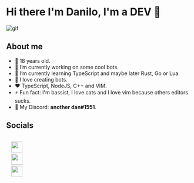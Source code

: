# Hi there I'm Danilo, I'm a DEV 👋

![gif](https://media1.tenor.com/images/abe71f1bb871b5e473ea275fbad92aa2/tenor.gif?itemid=8673610)

## About me

- 👨 18 years old.
- 🔭 I’m currently working on some cool bots.
- 🌱 I’m currently learning TypeScript and maybe later Rust, Go or Lua.
- 🤖 I love creating bots.
- ❤️ TypeScript, NodeJS, C++ and VIM.
- ⚡ Fun fact: I'm bassist, I love cats and I love vim because others editors sucks.
- 📩 My Discord: **another dan#1551**.

## Socials

<code>
  <a href="https://www.instagram.com/danillu1_/" target="_blank"><img height="30" src="https://image.flaticon.com/icons/svg/174/174855.svg"></a> 
  <a href="https://twitter.com/danill1_" target="_blank"><img height="30" src="https://image.flaticon.com/icons/svg/733/733579.svg"></a>
  <a href="https://www.linkedin.com/in/danilo-santana-20a6431b1/" target="_blank"><img height="30" src="https://image.flaticon.com/icons/svg/733/733561.svg"></a>
</code>

<!--## Stats-->

<!--![Raisess github stats](https://github-readme-stats.vercel.app/api?username=Raisess&count_private=true&show_icons=true&theme=monokai)-->
